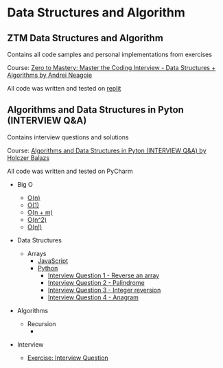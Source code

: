 # Data Structures and Algorithm
## ZTM Data Structures and Algorithm
Contains all code samples and personal implementations from exercises

Course: [Zero to Mastery: Master the Coding Interview - Data Structures + Algorithms by Andrei Neagoie](https://www.udemy.com/course/master-the-coding-interview-data-structures-algorithms/)

All code was written and tested on [replit](replit.com)

## Algorithms and Data Structures in Pyton (INTERVIEW Q&A)
Contains interview questions and solutions

Course: [Algorithms and Data Structures in Pyton (INTERVIEW Q&A) by Holczer Balazs](https://www.udemy.com/course/algorithms-and-data-structures-in-python/)

All code was written and tested on PyCharm


* Big O
    - [O(n)](https://github.com/krissylegaspi/Data-Structures-and-Algorithm/blob/main/Big%20O%20and%20Scalability/findNemo2.js)
    - [O(1)](https://github.com/krissylegaspi/Data-Structures-and-Algorithm/blob/main/Big%20O%20and%20Scalability/boxes.js)
    - [O(n + m)](https://github.com/krissylegaspi/Data-Structures-and-Algorithm/blob/main/Big%20O%20and%20Scalability/compressBoxesTwice.js)
    - [O(n^2)](https://github.com/krissylegaspi/Data-Structures-and-Algorithm/blob/main/Big%20O%20and%20Scalability/logAllPairsOfArray.js)
    - [O(n!)](https://github.com/krissylegaspi/Data-Structures-and-Algorithm/blob/main/Big%20O%20and%20Scalability/factorialTime.js)

* Data Structures
    - Arrays
        - [JavaScript](https://github.com/krissylegaspi/Data-Structures-and-Algorithm/blob/main/Data%20Structures/Arrays/Arrays.js)
        - [Python](https://github.com/krissylegaspi/Data-Structures-and-Algorithm/blob/main/Data%20Structures/Arrays/Python/Arrays.py)
            - [Interview Question 1 - Reverse an array](https://github.com/krissylegaspi/Data-Structures-and-Algorithm/blob/main/Data%20Structures/Arrays/Python/Interview%20Question%201/main.py)
            - [Interview Question 2 - Palindrome](https://github.com/krissylegaspi/Data-Structures-and-Algorithm/blob/main/Data%20Structures/Arrays/Python/Interview%20Question%202/main.py)
            - [Interview Question 3 - Integer reversion](https://github.com/krissylegaspi/Data-Structures-and-Algorithm/blob/main/Data%20Structures/Arrays/Python/Interview%20Question%203/main.py)
            - [Interview Question 4 - Anagram](https://github.com/krissylegaspi/Data-Structures-and-Algorithm/blob/main/Data%20Structures/Arrays/Python/Interview%20Question%204/main.py)

* Algorithms
    - Recursion
        - []()

* Interview
    - [Exercise: Interview Question](https://github.com/krissylegaspi/ZTM-Data-Structures-and-Algorithm/blob/main/Interview/containsCommonItem.js)
